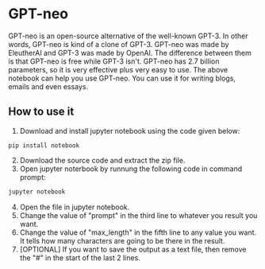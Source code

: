 # GPT-neo

GPT-neo is an open-source alternative of the well-known GPT-3. In other words, GPT-neo is kind of a clone of GPT-3. GPT-neo was made by EleutherAI and GPT-3 was made by OpenAI. The difference between them is that GPT-neo is free while GPT-3 isn't.
GPT-neo has 2.7 billion parameters, so it is very effective plus very easy to use. The above notebook can help you use GPT-neo. You can use it for writing blogs, emails and even essays.

## How to use it
 
 1. Download and install jupyter notebook using the code given below:
 
```pip
pip install notebook
```

 2. Download the source code and extract the zip file.
 3. Open jupyter noterbook by runnung the following code in command prompt:
 
 ```cmd
jupyter notebook
```

4. Open the file in jupyter notebook.
5. Change the value of "prompt" in the third line to whatever you result you want.
6. Change the value of "max_length" in the fifth line to any value you want. It tells how many characters are going to be there in the result.
7. [OPTIONAL] If you want to save the output as a text file, then remove the "#" in the start of the last 2 lines.
